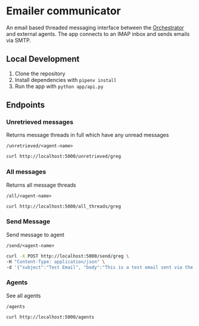 # Emailer communicator

An email based threaded messaging interface between the [Orchestrator](https://github.com/ReasonAbleAI/orchestrator) and external agents. The app connects to an IMAP inbox and sends emails via SMTP.

## Local Development

1. Clone the repository
2. Install dependencies with `pipenv install`
3. Run the app with `python app/api.py`

## Endpoints

### Unretrieved messages

Returns message threads in full which have any unread messages

`/unretrieved/<agent-name>`

```bash
curl http://localhost:5000/unretrieved/greg
```

### All messages

Returns all message threads

`/all/<agent-name>`

```bash
curl http://localhost:5000/all_threads/greg
```

### Send Message

Send message to agent

`/send/<agent-name>`

```bash
curl -X POST http://localhost:5000/send/greg \
-H "Content-Type: application/json" \
-d '{"subject":"Test Email", "body":"This is a test email sent via the API."}'
```

### Agents

See all agents

`/agents`

```bash
curl http://localhost:5000/agents
```

